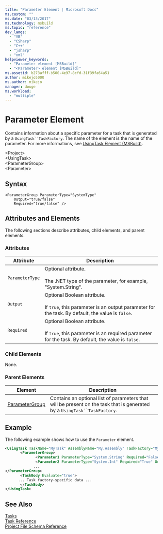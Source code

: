 ```yaml
---
title: "Parameter Element | Microsoft Docs"
ms.custom: ""
ms.date: "03/13/2017"
ms.technology: msbuild
ms.topic: "reference"
dev_langs: 
  - "VB"
  - "CSharp"
  - "C++"
  - "jsharp"
  - "xml"
helpviewer_keywords: 
  - "Parameter element [MSBuild]"
  - "<Parameter> element [MSBuild]"
ms.assetid: b273afff-b500-4e97-8cfd-31f39fa64a51
author: mikejo5000
ms.author: mikejo
manager: douge
ms.workload: 
  - "multiple"
---
```

# Parameter Element
Contains information about a specific parameter for a task that is generated by a `UsingTask``TaskFactory`.  The name of the element is the name of the parameter.  For more informations, see [UsingTask Element (MSBuild)](../msbuild/usingtask-element-msbuild.md).  

 \<Project>  
 \<UsingTask>  
 \<ParameterGroup>  
 \<Parameter>  

## Syntax  

```  
<ParameterGroup ParameterType="SystemType"  
    Output="true/false"  
    Required="true/false" />  
```  

## Attributes and Elements  
 The following sections describe attributes, child elements, and parent elements.  

### Attributes  

|Attribute|Description|  
|---------------|-----------------|  
|`ParameterType`|Optional attribute.<br /><br /> The .NET type of the parameter, for example, "System.String".|  
|`Output`|Optional Boolean attribute.<br /><br /> If `true`, this parameter is an output parameter for the task. By default, the value is `false`.|  
|`Required`|Optional Boolean attribute.<br /><br /> If `true`, this parameter is an required parameter for the task. By default, the value is `false`.|  

### Child Elements  
 None.  

### Parent Elements  

|Element|Description|  
|-------------|-----------------|  
|[ParameterGroup](../msbuild/parametergroup-element.md)|Contains an optional list of parameters that will be present on the task that is generated by a `UsingTask``TaskFactory`.|  

## Example  
 The following example shows how to use the `Parameter` element.  

```xml  
<UsingTask TaskName="MyTask" AssemblyName="My.Assembly" TaskFactory="MyTaskFactory">  
       <ParameterGroup>  
              <Parameter1 ParameterType="System.String" Required="False" Output="False"/>  
              <Parameter2 ParameterType="System.Int" Required="True" Output="False"/>  
             ...  
</ParameterGroup>  
       <TaskBody Evaluate="true">  
      ... Task factory-specific data ...  
       </TaskBody>  
</UsingTask>  
```  

## See Also  
 [Tasks](../msbuild/msbuild-tasks.md)   
 [Task Reference](../msbuild/msbuild-task-reference.md)   
 [Project File Schema Reference](../msbuild/msbuild-project-file-schema-reference.md)
